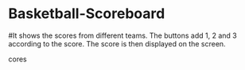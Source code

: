 # Basketball-Scoreboard
#It shows the scores from different teams. The buttons add 1, 2 and 3 according to the score. The score is then displayed on the screen.

cores
